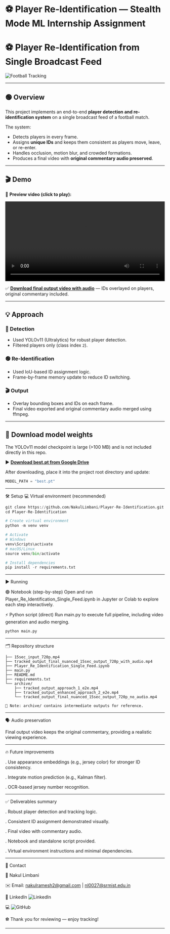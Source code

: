 # ⚽ Player Re-Identification — Stealth Mode ML Internship Assignment

# ⚽️ Player Re-Identification from Single Broadcast Feed

![Football Tracking](https://img.shields.io/badge/Player%20Tracking-Complete-green)

---

## 🟢 Overview
This project implements an end-to-end **player detection and re-identification system** on a single broadcast feed of a football match.

The system:
- Detects players in every frame.
- Assigns **unique IDs** and keeps them consistent as players move, leave, or re-enter.
- Handles occlusion, motion blur, and crowded formations.
- Produces a final video with **original commentary audio preserved**.

---

## 🎬 Demo

🎥 **Preview video (click to play):**

<video src="[Player-Re-Identification/tracked_output_final_nuanced_15sec_output_720p_with_audio.mp4](https://github.com/NakulLimbani/Player-Re-Identification/blob/main/tracked_output_final_nuanced_15sec_output_720p_with_audio.mp4)" controls="controls" width="100%"></video>

✅ **[Download final output video with audio](tracked_output_final_nuanced_15sec_output_720p_with_audio.mp4)** — IDs overlayed on players, original commentary included.

---

## 💡 Approach

### 🔎 Detection
- Used YOLOv11 (Ultralytics) for robust player detection.
- Filtered players only (class index `2`).

### 🟢 Re-Identification
- Used IoU-based ID assignment logic.
- Frame-by-frame memory update to reduce ID switching.

### 🎬 Output
- Overlay bounding boxes and IDs on each frame.
- Final video exported and original commentary audio merged using ffmpeg.

---

## 💾 Download model weights

The YOLOv11 model checkpoint is large (>100 MB) and is not included directly in this repo.

▶️ **[Download best.pt from Google Drive](https://drive.google.com/file/d/1-5fOSHOSB9UXyP_enOoZNAMScrePVcMD/view)**

After downloading, place it into the project root directory and update:

```python
MODEL_PATH = "best.pt"
```
---

🛠️ Setup
💻 Virtual environment (recommended)

```python
git clone https://github.com/NakulLimbani/Player-Re-Identification.git
cd Player-Re-Identification

# Create virtual environment
python -m venv venv

# Activate
# Windows
venv\Scripts\activate
# macOS/Linux
source venv/bin/activate

# Install dependencies
pip install -r requirements.txt
```
---

▶️ Running

🟢 Notebook (step-by-step)
Open and run Player_Re_Identification_Single_Feed.ipynb in Jupyter or Colab to explore each step interactively.

⚡ Python script (direct)
Run main.py to execute full pipeline, including video generation and audio merging.

```python
python main.py
```
---

🗂️ Repository structure
```
├── 15sec_input_720p.mp4
├── tracked_output_final_nuanced_15sec_output_720p_with_audio.mp4
├── Player_Re_Identification_Single_Feed.ipynb
├── main.py
├── README.md
├── requirements.txt
└── archive/
    ├── tracked_output_approach_1_e2e.mp4
    ├── tracked_output_enhanced_approach_2_e2e.mp4
    └── tracked_output_final_nuanced_15sec_output_720p_no_audio.mp4

💬 Note: archive/ contains intermediate outputs for reference.
```
---

🗣️ Audio preservation

Final output video keeps the original commentary, providing a realistic viewing experience.

---

🔥 Future improvements

. Use appearance embeddings (e.g., jersey color) for stronger ID consistency.

. Integrate motion prediction (e.g., Kalman filter).

. OCR-based jersey number recognition.

---

✅ Deliverables summary

. Robust player detection and tracking logic.

. Consistent ID assignment demonstrated visually.

. Final video with commentary audio.

. Notebook and standalone script provided.

. Virtual environment instructions and minimal dependencies.

---

💬 Contact

👤 Nakul Limbani

✉️ Email: nakulramesh2@gmail.com | nl0027@srmist.edu.in

💼 LinkedIn ![LinkedIn](www.linkedin.com/in/nakul-limbani) 

💻 ![GitHub](https://github.com/NakulLimbani)

⚽️ Thank you for reviewing — enjoy tracking!

---

